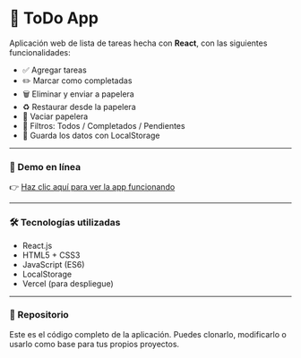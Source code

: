 # 📝 ToDo App

Aplicación web de lista de tareas hecha con **React**, con las siguientes funcionalidades:

- ✅ Agregar tareas
- ✏️ Marcar como completadas
- 🗑️ Eliminar y enviar a papelera
- ♻️ Restaurar desde la papelera
- 🧹 Vaciar papelera
- 📂 Filtros: Todos / Completados / Pendientes
- 💾 Guarda los datos con LocalStorage

---

### 🚀 Demo en línea

👉 [Haz clic aquí para ver la app funcionando](https://todo-tarea-oxxbd55kn-yondermarins-projects.vercel.app/
)

---

### 🛠️ Tecnologías utilizadas

- React.js
- HTML5 + CSS3
- JavaScript (ES6)
- LocalStorage
- Vercel (para despliegue)

---

### 📁 Repositorio

Este es el código completo de la aplicación. Puedes clonarlo, modificarlo o usarlo como base para tus propios proyectos.

